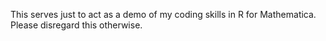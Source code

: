 This serves just to act as a demo of my coding skills in R for Mathematica. Please disregard this otherwise. 
